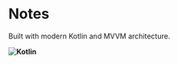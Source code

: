 # Notes
 Built with modern Kotlin and MVVM architecture.
 
**![Kotlin](https://img.shields.io/badge/Kotlin-2.2.10-purple)**
